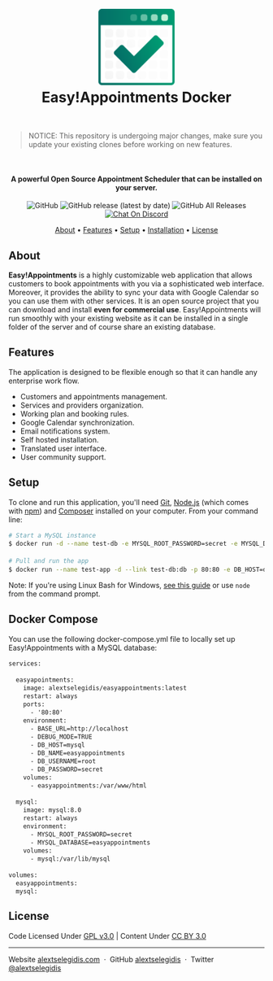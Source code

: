 <h1 align="center">
    <br>
    <a href="https://easyappointments.org">
        <img src="https://raw.githubusercontent.com/alextselegidis/easyappointments/develop/logo.png" alt="Easy!Appointments" width="150">
    </a>
    <br>
    Easy!Appointments Docker
    <br>
</h1>

<br>

> NOTICE: This repository is undergoing major changes, make sure you update your existing clones before working on new features.

<br>

<h4 align="center">
    A powerful Open Source Appointment Scheduler that can be installed on your server. 
</h4>

<p align="center">
  <img alt="GitHub" src="https://img.shields.io/github/license/alextselegidis/easyappointments?style=for-the-badge">
  <img alt="GitHub release (latest by date)" src="https://img.shields.io/github/v/release/alextselegidis/easyappointments?style=for-the-badge">
  <img alt="GitHub All Releases" src="https://img.shields.io/github/downloads/alextselegidis/easyappointments/total?style=for-the-badge">
  <a href="https://discord.com/invite/UeeSkaw">
    <img alt="Chat On Discord" src="https://img.shields.io/badge/chat-on%20discord-7289da?style=for-the-badge&logo=discord&logoColor=white">
  </a>
</p>

<p align="center">
  <a href="#about">About</a> •
  <a href="#features">Features</a> •
  <a href="#setup">Setup</a> •
  <a href="#installation">Installation</a> •
  <a href="#license">License</a>
</p>

## About

**Easy!Appointments** is a highly customizable web application that allows customers to book appointments with you 
via a sophisticated web interface. Moreover, it provides the ability to sync your data with Google Calendar so you can 
use them with other services. It is an open source project that you can download and install **even for commercial use**. 
Easy!Appointments will run smoothly with your existing website as it can be installed in a single folder of the 
server and of course share an existing database.

## Features

The application is designed to be flexible enough so that it can handle any enterprise work flow. 

* Customers and appointments management.
* Services and providers organization.
* Working plan and booking rules.
* Google Calendar synchronization.
* Email notifications system.
* Self hosted installation.
* Translated user interface.
* User community support. 

## Setup

To clone and run this application, you'll need [Git](https://git-scm.com), [Node.js](https://nodejs.org/en/download/) (which comes with [npm](http://npmjs.com)) and [Composer](https://getcomposer.org) installed on your computer. From your command line:

```bash
# Start a MySQL instance
$ docker run -d --name test-db -e MYSQL_ROOT_PASSWORD=secret -e MYSQL_DATABASE=easyappointments mysql:latest

# Pull and run the app
$ docker run --name test-app -d --link test-db:db -p 80:80 -e DB_HOST=db -e DB_NAME=easyappointments -e DB_USERNAME=root -e DB_PASSWORD=secret alextselegidis/easyappointments:latest
```

Note: If you're using Linux Bash for Windows, [see this guide](https://www.howtogeek.com/261575/how-to-run-graphical-linux-desktop-applications-from-windows-10s-bash-shell/) or use `node` from the command prompt.

## Docker Compose

You can use the following docker-compose.yml file to locally set up Easy!Appointments with a MySQL database: 

```
services:

  easyapointments:
    image: alextselegidis/easyappointments:latest
    restart: always
    ports:
      - '80:80'
    environment:
      - BASE_URL=http://localhost
      - DEBUG_MODE=TRUE
      - DB_HOST=mysql
      - DB_NAME=easyappointments
      - DB_USERNAME=root
      - DB_PASSWORD=secret
    volumes:
      - easyappointments:/var/www/html
    
  mysql:
    image: mysql:8.0
    restart: always
    environment:
      - MYSQL_ROOT_PASSWORD=secret
      - MYSQL_DATABASE=easyappointments
    volumes:
      - mysql:/var/lib/mysql
      
volumes:
  easyappointments:
  mysql:

```

## License 

Code Licensed Under [GPL v3.0](https://www.gnu.org/licenses/gpl-3.0.en.html) | Content Under [CC BY 3.0](https://creativecommons.org/licenses/by/3.0/)

---

Website [alextselegidis.com](https://alextselegidis.com) &nbsp;&middot;&nbsp;
GitHub [alextselegidis](https://github.com/alextselegidis) &nbsp;&middot;&nbsp;
Twitter [@alextselegidis](https://twitter.com/AlexTselegidis)
